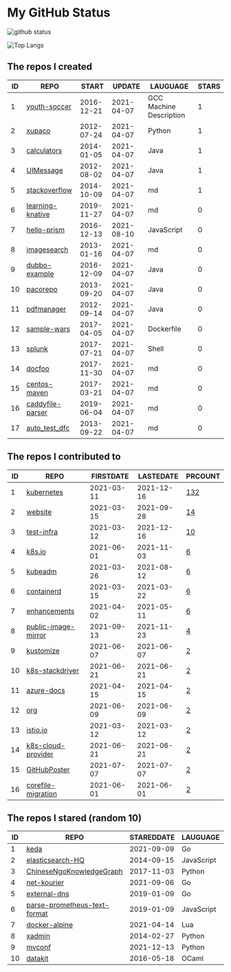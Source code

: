# My GitHub Status

<img src="https://github-readme-stats-1.yihong0618.vercel.app/api?username=pacoxu&show_icons=true&&&hide_title=true&count_private=true" alt="github status" />

![Top Langs](https://github-readme-stats-1.yihong0618.vercel.app/api/top-langs/?username=pacoxu&layout=compact)

<!--START_SECTION:my_github-->
## The repos I created
| ID |                              REPO                              |   START    |   UPDATE   |        LAUGUAGE         | STARS |
|----|----------------------------------------------------------------|------------|------------|-------------------------|-------|
|  1 | [youth-soccer](https://github.com/pacoxu/youth-soccer)         | 2016-12-21 | 2021-04-07 | GCC Machine Description |     1 |
|  2 | [xupaco](https://github.com/pacoxu/xupaco)                     | 2012-07-24 | 2021-04-07 | Python                  |     1 |
|  3 | [calculators](https://github.com/pacoxu/calculators)           | 2014-01-05 | 2021-04-07 | Java                    |     1 |
|  4 | [UIMessage](https://github.com/pacoxu/UIMessage)               | 2012-08-02 | 2021-04-07 | Java                    |     1 |
|  5 | [stackoverflow](https://github.com/pacoxu/stackoverflow)       | 2014-10-09 | 2021-04-07 | md                      |     1 |
|  6 | [learning-knative](https://github.com/pacoxu/learning-knative) | 2019-11-27 | 2021-04-07 | md                      |     0 |
|  7 | [hello-prism](https://github.com/pacoxu/hello-prism)           | 2016-12-13 | 2021-08-10 | JavaScript              |     0 |
|  8 | [imagesearch](https://github.com/pacoxu/imagesearch)           | 2013-01-16 | 2021-04-07 | md                      |     0 |
|  9 | [dubbo-example](https://github.com/pacoxu/dubbo-example)       | 2016-12-09 | 2021-04-07 | Java                    |     0 |
| 10 | [pacorepo](https://github.com/pacoxu/pacorepo)                 | 2013-09-20 | 2021-04-07 | Java                    |     0 |
| 11 | [pdfmanager](https://github.com/pacoxu/pdfmanager)             | 2012-09-14 | 2021-04-07 | Java                    |     0 |
| 12 | [sample-wars](https://github.com/pacoxu/sample-wars)           | 2017-04-05 | 2021-04-07 | Dockerfile              |     0 |
| 13 | [splunk](https://github.com/pacoxu/splunk)                     | 2017-07-21 | 2021-04-07 | Shell                   |     0 |
| 14 | [docfoo](https://github.com/pacoxu/docfoo)                     | 2017-11-30 | 2021-04-07 | md                      |     0 |
| 15 | [centos-maven](https://github.com/pacoxu/centos-maven)         | 2017-03-21 | 2021-04-07 | md                      |     0 |
| 16 | [caddyfile-parser](https://github.com/pacoxu/caddyfile-parser) | 2019-06-04 | 2021-04-07 | md                      |     0 |
| 17 | [auto_test_dfc](https://github.com/pacoxu/auto_test_dfc)       | 2013-09-22 | 2021-04-07 | md                      |     0 |

## The repos I contributed to
| ID |                                      REPO                                       | FIRSTDATE  | LASTEDATE  |                                            PRCOUNT                                             |
|----|---------------------------------------------------------------------------------|------------|------------|------------------------------------------------------------------------------------------------|
|  1 | [kubernetes](https://github.com/kubernetes/kubernetes)                          | 2021-03-11 | 2021-12-16 | [132](https://github.com/kubernetes/kubernetes/pulls?q=is%3Apr+author%3Apacoxu)                |
|  2 | [website](https://github.com/kubernetes/website)                                | 2021-03-15 | 2021-09-28 | [14](https://github.com/kubernetes/website/pulls?q=is%3Apr+author%3Apacoxu)                    |
|  3 | [test-infra](https://github.com/kubernetes/test-infra)                          | 2021-03-12 | 2021-12-16 | [10](https://github.com/kubernetes/test-infra/pulls?q=is%3Apr+author%3Apacoxu)                 |
|  4 | [k8s.io](https://github.com/kubernetes/k8s.io)                                  | 2021-06-01 | 2021-11-03 | [6](https://github.com/kubernetes/k8s.io/pulls?q=is%3Apr+author%3Apacoxu)                      |
|  5 | [kubeadm](https://github.com/kubernetes/kubeadm)                                | 2021-03-26 | 2021-08-12 | [6](https://github.com/kubernetes/kubeadm/pulls?q=is%3Apr+author%3Apacoxu)                     |
|  6 | [containerd](https://github.com/containerd/containerd)                          | 2021-03-15 | 2021-03-22 | [6](https://github.com/containerd/containerd/pulls?q=is%3Apr+author%3Apacoxu)                  |
|  7 | [enhancements](https://github.com/kubernetes/enhancements)                      | 2021-04-02 | 2021-05-11 | [6](https://github.com/kubernetes/enhancements/pulls?q=is%3Apr+author%3Apacoxu)                |
|  8 | [public-image-mirror](https://github.com/DaoCloud/public-image-mirror)          | 2021-09-13 | 2021-11-23 | [4](https://github.com/DaoCloud/public-image-mirror/pulls?q=is%3Apr+author%3Apacoxu)           |
|  9 | [kustomize](https://github.com/kubernetes-sigs/kustomize)                       | 2021-06-07 | 2021-06-07 | [2](https://github.com/kubernetes-sigs/kustomize/pulls?q=is%3Apr+author%3Apacoxu)              |
| 10 | [k8s-stackdriver](https://github.com/GoogleCloudPlatform/k8s-stackdriver)       | 2021-06-21 | 2021-06-21 | [2](https://github.com/GoogleCloudPlatform/k8s-stackdriver/pulls?q=is%3Apr+author%3Apacoxu)    |
| 11 | [azure-docs](https://github.com/MicrosoftDocs/azure-docs)                       | 2021-04-15 | 2021-04-15 | [2](https://github.com/MicrosoftDocs/azure-docs/pulls?q=is%3Apr+author%3Apacoxu)               |
| 12 | [org](https://github.com/kubernetes/org)                                        | 2021-06-09 | 2021-06-09 | [2](https://github.com/kubernetes/org/pulls?q=is%3Apr+author%3Apacoxu)                         |
| 13 | [istio.io](https://github.com/istio/istio.io)                                   | 2021-03-12 | 2021-03-12 | [2](https://github.com/istio/istio.io/pulls?q=is%3Apr+author%3Apacoxu)                         |
| 14 | [k8s-cloud-provider](https://github.com/GoogleCloudPlatform/k8s-cloud-provider) | 2021-06-21 | 2021-06-21 | [2](https://github.com/GoogleCloudPlatform/k8s-cloud-provider/pulls?q=is%3Apr+author%3Apacoxu) |
| 15 | [GitHubPoster](https://github.com/yihong0618/GitHubPoster)                      | 2021-07-07 | 2021-07-07 | [2](https://github.com/yihong0618/GitHubPoster/pulls?q=is%3Apr+author%3Apacoxu)                |
| 16 | [corefile-migration](https://github.com/coredns/corefile-migration)             | 2021-06-01 | 2021-06-01 | [2](https://github.com/coredns/corefile-migration/pulls?q=is%3Apr+author%3Apacoxu)             |

## The repos I stared (random 10)
| ID |                                         REPO                                          | STAREDDATE |  LAUGUAGE  | LATESTUPDATE |
|----|---------------------------------------------------------------------------------------|------------|------------|--------------|
|  1 | [keda](https://github.com/kedacore/keda)                                              | 2021-09-09 | Go         | 2021-12-31   |
|  2 | [elasticsearch-HQ](https://github.com/ElasticHQ/elasticsearch-HQ)                     | 2014-09-15 | JavaScript | 2021-12-29   |
|  3 | [ChineseNgoKnowledgeGraph](https://github.com/liyi193328/ChineseNgoKnowledgeGraph)    | 2017-11-03 | Python     | 2021-08-06   |
|  4 | [net-kourier](https://github.com/knative-sandbox/net-kourier)                         | 2021-09-06 | Go         | 2021-12-28   |
|  5 | [external-dns](https://github.com/kubernetes-sigs/external-dns)                       | 2019-01-09 | Go         | 2022-01-01   |
|  6 | [parse-prometheus-text-format](https://github.com/yunyu/parse-prometheus-text-format) | 2019-01-09 | JavaScript | 2021-11-09   |
|  7 | [docker-alpine](https://github.com/alpinelinux/docker-alpine)                         | 2021-04-14 | Lua        | 2022-01-01   |
|  8 | [xadmin](https://github.com/sshwsfc/xadmin)                                           | 2014-02-27 | Python     | 2021-12-31   |
|  9 | [mvconf](https://github.com/Revolution1/mvconf)                                       | 2021-12-13 | Python     | 2021-12-13   |
| 10 | [datakit](https://github.com/moby/datakit)                                            | 2016-05-18 | OCaml      | 2021-12-08   |

<!--END_SECTION:my_github-->
